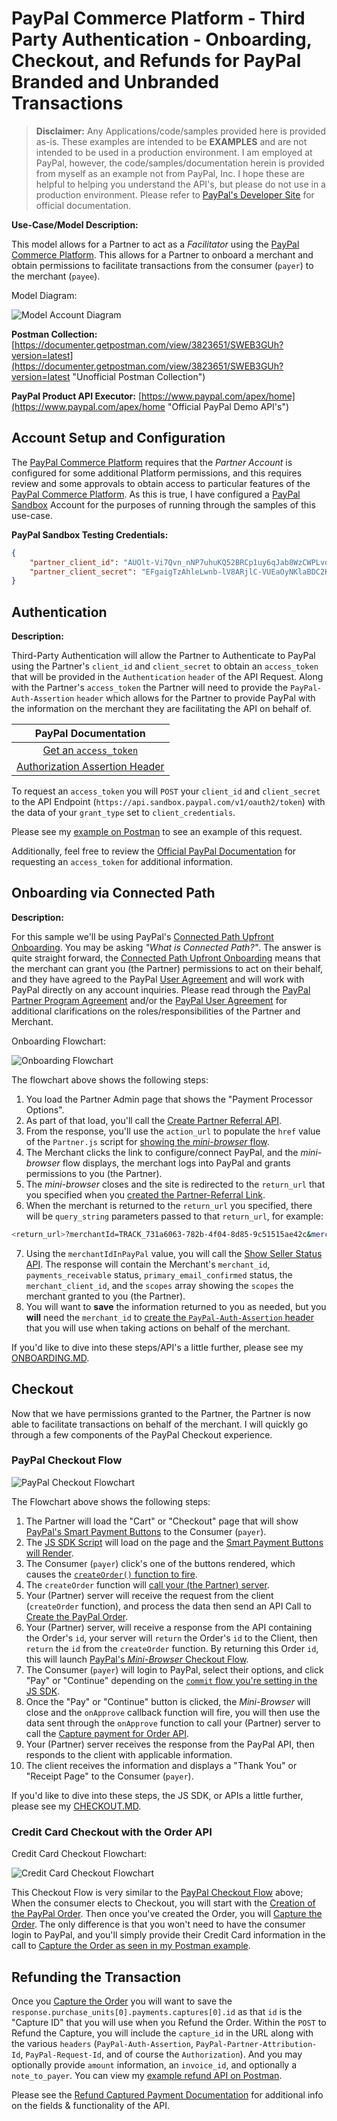 # PayPal Commerce Platform - Third Party Authentication - Onboarding, Checkout, and Refunds for PayPal Branded and Unbranded Transactions

> **Disclaimer:** Any Applications/code/samples provided here is provided as-is.  These examples are intended to be **EXAMPLES** and are not intended to be used in a production environment.  I am employed at PayPal, however, the code/samples/documentation herein is provided from myself as an example not from PayPal, Inc.  I hope these are helpful to helping you understand the API's, but please do not use in a production environment.  Please refer to [PayPal's Developer Site](https://developer.paypal.com/ "PayPal Developer Homepage") for official documentation.

**Use-Case/Model Description:**
    
This model allows for a Partner to act as a _Facilitator_ using the [PayPal Commerce Platform](https://developer.paypal.com/docs/commerce-platform/ "Official PayPal Commerce Platform Docs"). This allows for a Partner to onboard a merchant and obtain permissions to facilitate transactions from the consumer (`payer`) to the merchant (`payee`).

Model Diagram: 

![Model Account Diagram](../images/CP_O_Refund_Diagram.png)

**Postman Collection:** [https://documenter.getpostman.com/view/3823651/SWEB3GUh?version=latest](https://documenter.getpostman.com/view/3823651/SWEB3GUh?version=latest "Unofficial Postman Collection")

**PayPal Product API Executor:** [https://www.paypal.com/apex/home](https://www.paypal.com/apex/home "Official PayPal Demo API's")

## Account Setup and Configuration

The [PayPal Commerce Platform](https://developer.paypal.com/docs/commerce-platform/ "Official PayPal Commerce Platform Docs") requires that the _Partner Account_ is configured for some additional Platform permissions, and this requires review and some approvals to obtain access to particular features of the [PayPal Commerce Platform](https://developer.paypal.com/docs/commerce-platform/ "Official PayPal Commerce Platform Docs").  As this is true, I have configured a [PayPal Sandbox](https://www.sandbox.paypal.com/us/home "PayPal Sandbox Homepage") Account for the purposes of running through the samples of this use-case.

**PayPal Sandbox Testing Credentials:**

```json
{
    "partner_client_id": "AUOlt-Vi7Qvn_nNP7uhuKQ52BRCp1uy6qJab8WzCWPLvo2cRc9h8OOHhAHvz7dnMyLdHY96XGEyq8dd_",
    "partner_client_secret": "EFgaigTzAhleLwnb-lV8ARjlC-VUEaOyNKlaBDC2KZecVcnraGIfksmgHtB2EcgbD5lg2bbbXo-Jj0_v"
}
```

## Authentication

**Description:**

Third-Party Authentication will allow the Partner to Authenticate to PayPal using the Partner's `client_id` and `client_secret` to obtain an `access_token` that will be provided in the `Authentication` `header` of the API Request.  Along with the Partner's `access_token` the Partner will need to provide the `PayPal-Auth-Assertion` `header` which allows for the Partner to provide PayPal with the information on the merchant they are facilitating the API on behalf of.

| PayPal Documentation |
|:------------------------:|
| [Get an `access_token`](https://developer.paypal.com/docs/api/overview/#get-an-access-token "Official Authentication Doc") |
| [Authorization Assertion Header](https://developer.paypal.com/docs/api/reference/api-requests/#paypal-auth-assertion "Official Auth-Header Doc") |

To request an `access_token` you will `POST` your `client_id` and `client_secret` to the API Endpoint (`https://api.sandbox.paypal.com/v1/oauth2/token`) with the data of your `grant_type` set to `client_credentials`. 

Please see my [example on Postman](https://documenter.getpostman.com/view/3823651/SWEB3GUh?version=latest#97038b00-184c-4c8e-ae94-87938187604e "Unoffical API Example") to see an example of this request.

Additionally, feel free to review the [Official PayPal Documentation](https://developer.paypal.com/docs/api/overview/#get-an-access-token, "Official Authentication Doc") for requesting an `access_token` for additional information.


## Onboarding via Connected Path

**Description:**

For this sample we'll be using PayPal's [Connected Path Upfront Onboarding](https://developer.paypal.com/docs/commerce-platform/onboarding/upfront/ "Official Connected Path Documentation").  You may be asking _"What is Connected Path?"_.  The answer is quite straight forward, the [Connected Path Upfront Onboarding](https://developer.paypal.com/docs/commerce-platform/onboarding/upfront/ "Official Connected Path Documentation") means that the merchant can grant you (the Partner) permissions to act on their behalf, and they have agreed to the PayPal [User Agreement](https://www.paypal.com/us/webapps/mpp/ua/legalhub-full?locale.x=en_US "Official PayPal User Agreement") and will work with PayPal directly on any account inquiries.  Please read through the [PayPal Partner Program Agreement](https://www.paypal.com/us/webapps/mpp/ua/partner-program-agreement "Official Partner Program Agreement Documentation") and/or the [PayPal User Agreement](https://www.paypal.com/us/webapps/mpp/ua/legalhub-full?locale.x=en_US) for additional clarifications on the roles/responsibilities of the Partner and Merchant.

Onboarding Flowchart: 

![Onboarding Flowchart](../images/CP_O_R_Onboarding_Flowchart.png)

The flowchart above shows the following steps:

1. You load the Partner Admin page that shows the "Payment Processor Options". 
2. As part of that load, you'll call the [Create Partner Referral API](https://developer.paypal.com/docs/api/partner-referrals/v2/#partner-referrals_create "Official PayPal API Documentation").
3. From the response, you'll use the `action_url` to populate the `href` value of the `Partner.js` script for [showing the *mini-browser* flow](https://developer.paypal.com/docs/commerce-platform/onboarding/upfront/#2-add-a-paypal-sign-up-link-on-your-site "Official Mini-Browser Sign-up Documentation").
4. The Merchant clicks the link to configure/connect PayPal, and the _mini-browser_ flow displays, the merchant logs into PayPal and grants permissions to you (the Partner).
5. The _mini-browser_ closes and the site is redirected to the `return_url` that you specified when you [created the Partner-Referral Link](https://developer.paypal.com/docs/api/partner-referrals/v2/#definition-partner_configuration_override "Official PayPal API Documentation").
6. When the merchant is returned to the `return_url` you specified, there will be `query_string` parameters passed to that `return_url`, for example:

```sh
<return_url>?merchantId=TRACK_731a6063-782b-4f04-8d85-9c51515ae42c&merchantIdInPayPal=QGM8S9F4SDMWY&permissionsGranted=true&consentStatus=true&productIntentId=addipmt&isEmailConfirmed=true&accountStatus=BUSINESS_ACCOUNT&riskStatus=SUBSCRIBED
```

7. Using the `merchantIdInPayPal` value, you will call the [Show Seller Status API](https://developer.paypal.com/docs/api/partner-referrals/v1/#merchant-integration_status "Official PayPal API Documentation"). The response will contain the Merchant's `merchant_id`, `payments_receivable` status, `primary_email_confirmed` status, the `merchant_client_id`, and the `scopes` array showing the `scopes` the merchant granted to you (the Partner).
8. You will want to **save** the information returned to you as needed, but you **will** need the `merchant_id` to [create the `PayPal-Auth-Assertion` header](https://developer.paypal.com/docs/api/reference/api-requests/#paypal-auth-assertion "Official PayPal-Auth-Assertion header Doc") that you will use when taking actions on behalf of the merchant.

If you'd like to dive into these steps/API's a little further, please see my [ONBOARDING.MD](ONBOARDING.MD "Unofficial Onboarding Documentation").

## Checkout

Now that we have permissions granted to the Partner, the Partner is now able to facilitate transactions on behalf of the merchant.  I will quickly go through a few components of the PayPal Checkout experience.

### PayPal Checkout Flow

![PayPal Checkout Flowchart](../images/CP_O_R_PP_XO_Flowchart.png)

The Flowchart above shows the following steps:

1. The Partner will load the "Cart" or "Checkout" page that will show [PayPal's Smart Payment Buttons](https://developer.paypal.com/docs/checkout/ "Official PayPal Checkout Documentation") to the Consumer (`payer`).
2. The [JS SDK Script](https://developer.paypal.com/docs/checkout/integrate/#2-add-the-paypal-javascript-sdk-to-your-web-page "Official PayPal JS SDK Documentation") will load on the page and the [Smart Payment Buttons will Render](https://developer.paypal.com/docs/checkout/integrate/#3-render-the-smart-payment-buttons "Official PayPal Button Render Documentation"). 
3. The Consumer (`payer`) click's one of the buttons rendered, which causes the [`createOrder()` function to fire](https://developer.paypal.com/docs/checkout/integrate/#4-set-up-the-transaction "Official PayPal createOrder Documentation").
4. The `createOrder` function will [call your (the Partner) server](https://developer.paypal.com/demo/checkout/#/pattern/server "Official JS SDK Server Documentation").
5. Your (Partner) server will receive the request from the client (`createOrder` function), and process the data then send an API Call to [Create the PayPal Order](https://developer.paypal.com/docs/api/orders/v2/#orders_create "Official PayPal Order API Documentation").
6. Your (Partner) server, will receive a response from the API containing the Order's `id`, your server will `return` the Order's `id` to the Client, then `return` the `id` from the `createOrder` function.  By returning this Order `id`, this will launch [PayPal's _Mini-Browser_ Checkout Flow](https://developer.paypal.com/docs/commerce-platform/payment/checkout/ "Official PayPal Checkout Flow Documentation").
7. The Consumer (`payer`) will login to PayPal, select their options, and click "Pay" or "Continue" depending on the [`commit` flow you're setting in the JS SDK](https://developer.paypal.com/docs/checkout/reference/customize-sdk/ "Official PayPal JS SDK Documentation").
8. Once the "Pay" or "Continue" button is clicked, the _Mini-Browser_ will close and the `onApprove` callback function will fire, you will then use the data sent through the `onApprove` function to call your (Partner) server to call the [Capture payment for Order API](https://developer.paypal.com/docs/api/orders/v2/#orders_capture "Official PayPal Capture Order Documentation").
9. Your (Partner) server receives the response from the PayPal API, then responds to the client with applicable information.
10. The client receives the information and displays a "Thank You" or "Receipt Page" to the Consumer (`payer`).

If you'd like to dive into these steps, the JS SDK, or APIs a little further, please see my [CHECKOUT.MD](CHECKOUT.MD "Unofficial Checkout Documentation").


### Credit Card Checkout with the Order API

Credit Card Checkout Flowchart: 

![Credit Card Checkout Flowchart](../images/CP_O_R_CC_XO_Flowchart.png)

This Checkout Flow is very similar to the [PayPal Checkout Flow](#paypal-checkout-flow) above; When the consumer elects to Checkout, you will start with the [Creation of the PayPal Order](https://developer.paypal.com/docs/api/orders/v2/#orders_create "Official PayPal Order API Documentation").  Then once you've created the Order, you will [Capture the Order](https://developer.paypal.com/docs/api/orders/v2/#orders_capture "Official PayPal Order Capture API Documentation"). The only difference is that you won't need to have the consumer login to PayPal, and you'll simply provide their Credit Card information in the call to [Capture the Order as seen in my Postman example](https://documenter.getpostman.com/view/3823651/SWEB3GUh?version=latest#c651a0f4-4664-4fa6-b0df-fbfc920a3772 "Unofficial API Example").

## Refunding the Transaction

Once you [Capture the Order](https://documenter.getpostman.com/view/3823651/SWEB3GUh?version=latest#cdb4ef99-abcd-488b-8617-3b09ea55f7bf "Unofficial API Example") you will want to save the `response.purchase_units[0].payments.captures[0].id` as that `id` is the "Capture ID" that you will use when you Refund the Order.  Within the `POST` to Refund the Capture, you will include the `capture_id` in the URL along with the various `headers` (`PayPal-Auth-Assertion`, `PayPal-Partner-Attribution-Id`, `PayPal-Request-Id`, and of course the `Authorization`). And you may optionally provide `amount` information, an `invoice_id`, and optionally a `note_to_payer`.  You can view my [example refund API on Postman](https://documenter.getpostman.com/view/3823651/SWEB3GUh?version=latest#acb69b95-0f7d-4182-9908-38379f8bd2ec "Unofficial API Example").

Please see the [Refund Captured Payment Documentation](https://developer.paypal.com/docs/api/payments/v2/#captures_refund "Official API Documentation") for additional info on the fields & functionality of the API.
